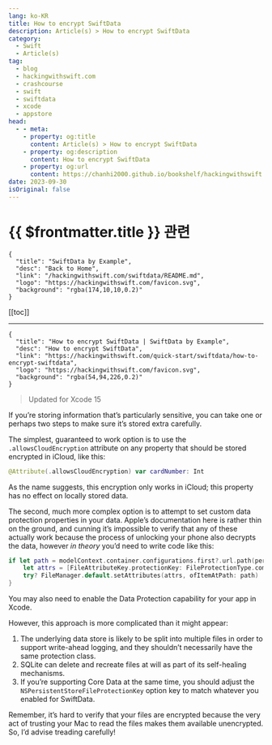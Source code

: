 ```yaml
---
lang: ko-KR
title: How to encrypt SwiftData
description: Article(s) > How to encrypt SwiftData
category:
  - Swift
  - Article(s)
tag: 
  - blog
  - hackingwithswift.com
  - crashcourse
  - swift
  - swiftdata
  - xcode
  - appstore
head:
  - - meta:
    - property: og:title
      content: Article(s) > How to encrypt SwiftData
    - property: og:description
      content: How to encrypt SwiftData
    - property: og:url
      content: https://chanhi2000.github.io/bookshelf/hackingwithswift.com/swiftdata/how-to-encrypt-swiftdata.html
date: 2023-09-30
isOriginal: false
---
```


# {{ $frontmatter.title }} 관련

```component VPCard
{
  "title": "SwiftData by Example",
  "desc": "Back to Home",
  "link": "/hackingwithswift.com/swiftdata/README.md",
  "logo": "https://hackingwithswift.com/favicon.svg",
  "background": "rgba(174,10,10,0.2)"
}
```

[[toc]]

---

```component VPCard
{
  "title": "How to encrypt SwiftData | SwiftData by Example",
  "desc": "How to encrypt SwiftData",
  "link": "https://hackingwithswift.com/quick-start/swiftdata/how-to-encrypt-swiftdata", 
  "logo": "https://hackingwithswift.com/favicon.svg",
  "background": "rgba(54,94,226,0.2)"
}
```

> Updated for Xcode 15

If you’re storing information that’s particularly sensitive, you can take one or perhaps two steps to make sure it’s stored extra carefully.

The simplest, guaranteed to work option is to use the `.allowsCloudEncryption` attribute on any property that should be stored encrypted in iCloud, like this:

```swift
@Attribute(.allowsCloudEncryption) var cardNumber: Int
```

As the name suggests, this encryption only works in iCloud; this property has no effect on locally stored data.

The second, much more complex option is to attempt to set custom data protection properties in your data. Apple’s documentation here is rather thin on the ground, and cunning it’s impossible to verify that any of these actually work because the process of unlocking your phone also decrypts the data, however *in theory* you’d need to write code like this:

```swift
if let path = modelContext.container.configurations.first?.url.path(percentEncoded: false) {
    let attrs = [FileAttributeKey.protectionKey: FileProtectionType.completeUnlessOpen]
    try? FileManager.default.setAttributes(attrs, ofItemAtPath: path)
}
```

You may also need to enable the Data Protection capability for your app in Xcode.

However, this approach is more complicated than it might appear:

1. The underlying data store is likely to be split into multiple files in order to support write-ahead logging, and they shouldn’t necessarily have the same protection class.
2. SQLite can delete and recreate files at will as part of its self-healing mechanisms.
3. If you’re supporting Core Data at the same time, you should adjust the `NSPersistentStoreFileProtectionKey` option key to match whatever you enabled for SwiftData.

Remember, it’s hard to verify that your files are encrypted because the very act of trusting your Mac to read the files makes them available unencrypted. So, I’d advise treading carefully!

